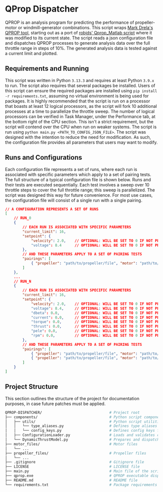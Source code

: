 # QProp Dispatcher

QPROP is an analysis program for predicting the performance of propeller-motor or windmill-generator combinations. This script wraps [Mark Drela's QPROP tool](https://web.mit.edu/drela/Public/web/qprop/), starting out as a port of [robjds' Qprop_Matlab script](https://github.com/robjds/Qprop_Matlab) where it was modified to its current state. The script reads a json configuration file and dispatches QPROP processes to generate analysis data over the full throttle range in steps of 10%. The generated analysis data is tested against a current limit and plotted.

## Requirements and Running

This script was written in Python `3.13.3` and requires at least Python `3.9.x` to run. The script also requires that several packages be installed. Users of this script can ensure the required packages are installed using `pip install -r requirements.txt`, assuming no virtual environment is being used for packages. It is highly recommended that the script is run on a processor that boasts at least 12 logical processors, as the script will fork 10 additional processes at a time to parallelize the throttle sweep. The number of logical processors can be verified in Task Manager, under the Performance tab, at the bottom right of the CPU section. This isn't a strict requirement, but the script will contend over the CPU when run on weaker systems. The script is run using `python main.py <PATH_TO_CONFIG_JSON_FILE>`. The script was designed with the intention to reduce the need for modification. As such, the configuration file provides all parameters that users may want to modify.

## Runs and Configurations

Each configuration file represents a set of runs, where each run is associated with specific parameters which apply to a set of pairing tests. The full structure of a typical configuration file is shown below. Runs and their tests are executed sequentially. Each test involves a sweep over 10 throttle steps to cover the full throttle range; this sweep is parallelized. The script was designed this way for future convenience. For most use cases, the configuration file will consist of a single run with a single pairing.

```json
// A CONFIGURATION REPRESENTS A SET OF RUNS
[
    // RUN_0
    {
        // EACH RUN IS ASSOCIATED WITH SPECIFIC PARAMETERS
        "current_limit": 16,
        "setpoint": {
            "velocity": 2.0,    // OPTIONAL: WILL BE SET TO 0 IF NOT PROVIDED
            "voltage": 8.4      // OPTIONAL: WILL BE SET TO 0 IF NOT PROVIDED
        },
        // AND THESE PARAMETERS APPLY TO A SET OF PAIRING TESTS
        "pairings": [
            { "propeller": "path/to/propeller/file", "motor": "path/to/motor/file" }
        ]
    },
    ...
    // RUN_N
    {
        // EACH RUN IS ASSOCIATED WITH SPECIFIC PARAMETERS
        "current_limit": 16,
        "setpoint": {
            "velocity": 2.0,    // OPTIONAL: WILL BE SET TO 0 IF NOT PROVIDED
            "voltage": 8.4,     // OPTIONAL: WILL BE SET TO 0 IF NOT PROVIDED
            "dbeta": 0.0,       // OPTIONAL: WILL BE SET TO 0 IF NOT PROVIDED
            "current": 0.0,     // OPTIONAL: WILL BE SET TO 0 IF NOT PROVIDED
            "torque": 0.0,      // OPTIONAL: WILL BE SET TO 0 IF NOT PROVIDED
            "thrust": 0.0,      // OPTIONAL: WILL BE SET TO 0 IF NOT PROVIDED
            "pele": 0.0,        // OPTIONAL: WILL BE SET TO 0 IF NOT PROVIDED
            "rpm": 0.0,         // OPTIONAL: WILL BE SET TO 0 IF NOT PROVIDED
        },
        // AND THESE PARAMETERS APPLY TO A SET OF PAIRING TESTS
        "pairings": [
            { "propeller": "path/to/propeller/file", "motor": "path/to/motor/file" },
            { "propeller": "path/to/propeller/file", "motor": "path/to/motor/file" }
        ]
    }
]
```

## Project Structure

This section outlines the structure of the project for documentation purposes, in case future patches must be applied.

```bash
QPROP-DISPATCHER/                               # Project root
├── components/                                 # Python script components
│   ├── utils/                                  # Python script utilities
│   │   └── type_aliases.py                     # Defines type aliases for readability
│   │   └── config_keys.py                      # Defines config keys for readability
│   ├── ConfigurationLoader.py                  # Loads and validates configuration file
│   └── DynamicThrustModel.py                   # Prepares and dispatches tasks, plots data
├── motor_files/                                # Motor files
│   └── ...
├── propeller_files/                            # Propeller files
│   └── ...
├── .gitignore                                  # Gitignore file
├── LICENSE                                     # LICENSE file
├── main.py                                     # Main file of the script
├── qprop.exe                                   # QPROP executable dispatched by the script
├── README.md                                   # README file
└── requirements.txt                            # Package requirements file
```

